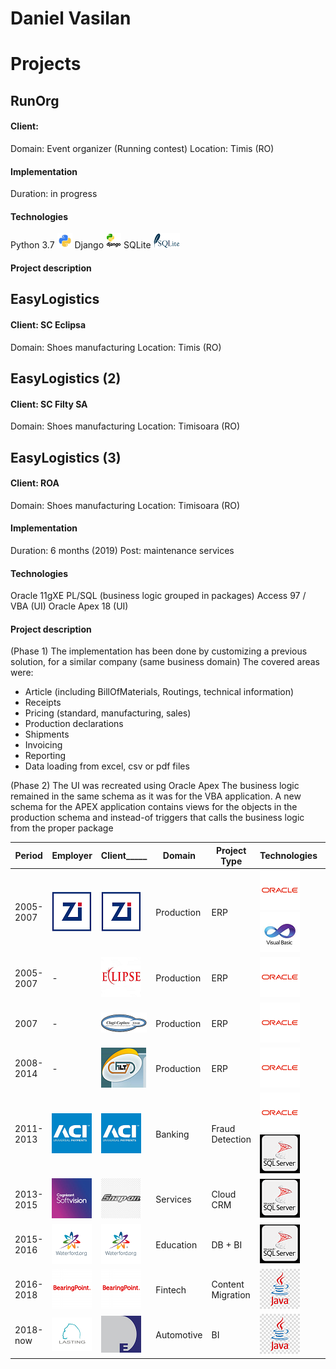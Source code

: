 # Daniel Vasilan



# Projects

## RunOrg

#### Client: 
Domain: Event organizer (Running contest)
Location: Timis (RO)

#### Implementation
Duration: in progress
 
#### Technologies
 Python 3.7 ![Python](media/python_logo_24_24.png)
 Django ![Django](media/django_logo_24_24.png) 
 SQLite ![Sqlite](media/sqlite_logo_43_24.png)

#### Project description


## EasyLogistics

#### Client: SC Eclipsa
Domain: Shoes manufacturing
Location: Timis (RO)

## EasyLogistics (2)

#### Client: SC Filty SA
Domain: Shoes manufacturing
Location: Timisoara (RO)


## EasyLogistics (3)

#### Client: ROA
Domain: Shoes manufacturing
Location: Timisoara (RO)

#### Implementation
Duration: 6 months (2019)
Post: maintenance services

#### Technologies
Oracle 11gXE
PL/SQL (business logic grouped in packages)
Access 97 / VBA (UI)
Oracle Apex 18 (UI)

#### Project description

(Phase 1) 
The implementation has been done by customizing a previous solution, for a similar company (same business domain)
The covered areas were: 
* Article (including BillOfMaterials, Routings, technical information)
* Receipts
* Pricing (standard, manufacturing, sales)
* Production declarations
* Shipments
* Invoicing
* Reporting
* Data loading from excel, csv or pdf files 

(Phase 2) 
The UI was recreated using Oracle Apex
The business logic remained in the same schema as it was for the VBA application.
A new schema for the APEX application contains views for the objects in the production schema and instead-of triggers that calls the business logic from the proper package


|Period|Employer|Client_____|Domain|Project Type|Technologies|Role|
|---|---|---|---|---|---|--|
|2005-2007|![Zoppas](media/comp/zi_64.png)|![Zoppas](media/comp/zi_64.png)|Production|ERP|![Oracle](media/tech/oracle_64.png) ![VB](media/tech/vb_64.png)|Dev/Arch|
|2005-2007|-|![Eclipsa](media/comp/ecl_64.png)|Production|ERP|![Oracle](media/tech/oracle_64.png)|Dev/Arch|
|2007|-|![Clagi](media/comp/clg_64.png)|Production|ERP|![Oracle](media/tech/oracle_64.png)|Dev/Arch|
|2008-2014|-|![Filty](media/comp/fty_64.png)|Production|ERP|![Oracle](media/tech/oracle_64.png)|Dev/Arch|
|2011-2013|![ACI](media/comp/aci_64.png)|![ACI](media/comp/aci_64.png)|Banking|Fraud Detection|![Oracle](media/tech/oracle_64.png) ![Sqlite](media/tech/sqlserver_64.png)|Dev/Arch/Lead|
|2013-2015|![Softvision](media/comp/SV_64.png)|![SnapOn](media/comp/SO_64.png)|Services|Cloud CRM|![SqlServer](media/tech/sqlserver_64.png)|Dev/Arch|
|2015-2016|![Waterford](media/comp/wtf_64.png)|![Waterford](media/comp/wtf_64.png)|Education|DB + BI|![Oracle](media/tech/sqlserver_64.png)|Dev|
|2016-2018|![BearingPoint](media/comp/BP_64.png)|![BearingPoint](media/comp/BP_64.png)|Fintech|Content Migration|![Java](media/tech/java_64.png)|Dev/Manager|
|2018-now|![Lasting](media/comp/Lst_64.png)|![DE](media/comp/DE_64.png)|Automotive|BI|![Java](media/tech/java_64.png)|Dev/Manager|
